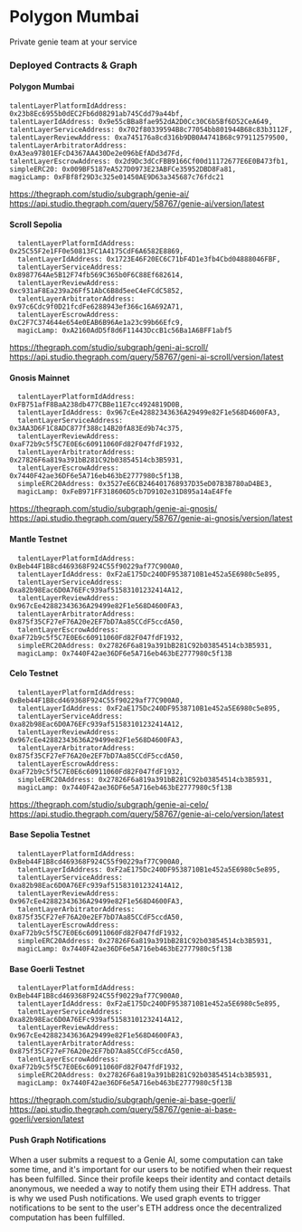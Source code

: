 
# Polygon Mumbai

Private genie team at your service

### Deployed Contracts & Graph

#### Polygon Mumbai
                    
```
talentLayerPlatformIdAddress: 0x23b8Ec6955b0dEC2Fb6d08291ab745Cdd79a44bf,
talentLayerIdAddress: 0x9e55cBBa8fae952dA2D0Cc30C6b5Bf6D52CeA649,
talentLayerServiceAddress: 0x702f80339594B8c77054bb801944B68c83b3112F,
talentLayerReviewAddress: 0xa745176a8cd316b9DB0A4741B68c979112579500,
talentLayerArbitratorAddress: 0xA3ea97801EFcD4367AA430De2e096bEfADd3d7Fd,
talentLayerEscrowAddress: 0x2d9Dc3dCcFBB9166Cf00d11172677E6E0B473fb1,
simpleERC20: 0x009BF5187eA527D0973E23ABFCe35952DBD8Fa81,
magicLamp: 0xFBf8f29D3c325e01450AE9D63a345687c76fdc21
```
https://thegraph.com/studio/subgraph/genie-ai/
https://api.studio.thegraph.com/query/58767/genie-ai/version/latest

#### Scroll Sepolia

```
  talentLayerPlatformIdAddress: 0x25C55F2e1FF0e50813FC1A4175CdF6A6582E8869,
  talentLayerIdAddress: 0x1723E46F20EC6C71bF4D1e3fb4Cbd04888046FBF,
  talentLayerServiceAddress: 0x8987764Ae5B12F74fb569C365b0F6C88Ef682614,
  talentLayerReviewAddress: 0xc931aF8Ea239a26Ff51AbC6B8d5eeC4eFCdC5852,
  talentLayerArbitratorAddress: 0x97c6Cdc9f0D21fcdFe6288943ef366c16A692A71,
  talentLayerEscrowAddress: 0xC2F7C374644e654e0EAB6B96Ae1a23c99b66Efc9,
  magicLamp: 0xA2160AdD5f8d6F11443DccB1c56Ba1A6BFF1abf5
```
https://thegraph.com/studio/subgraph/geni-ai-scroll/
https://api.studio.thegraph.com/query/58767/geni-ai-scroll/version/latest

#### Gnosis Mainnet

```
  talentLayerPlatformIdAddress: 0xFB751afF8BaA238db477CBBe11E7cc4924819D0B,
  talentLayerIdAddress: 0x967cEe42882343636A29499e82F1e568D4600FA3,
  talentLayerServiceAddress: 0x3AA3D6F1C8ADC877f388c14B20fA83Ed9b74c375,
  talentLayerReviewAddress: 0xaF72b9c5f5C7E0E6c60911060Fd82F047fdF1932,
  talentLayerArbitratorAddress: 0x27826F6a819a391bB281C92b03854514cb3B5931,
  talentLayerEscrowAddress: 0x7440F42ae36DF6e5A716eb463bE2777980c5f13B,
  simpleERC20Address: 0x3527eE6CB246401768937D35eD07B3B780aD4BE3,
  magicLamp: 0xFeB971FF318606D5cb7D9102e31D895a14aE4Ffe
```
https://thegraph.com/studio/subgraph/genie-ai-gnosis/
https://api.studio.thegraph.com/query/58767/genie-ai-gnosis/version/latest

#### Mantle Testnet

```
  talentLayerPlatformIdAddress: 0xBeb44F1B8cd469368F924C55f90229af77C900A0,
  talentLayerIdAddress: 0xF2aE175Dc240DF9538710B1e452a5E6980c5e895,
  talentLayerServiceAddress: 0xa82b98Eac6D0A76EFc939af51583101232414A12,
  talentLayerReviewAddress: 0x967cEe42882343636A29499e82F1e568D4600FA3,
  talentLayerArbitratorAddress: 0x875f35CF27eF76A20e2EF7bD7Aa85CCdF5ccdA50,
  talentLayerEscrowAddress: 0xaF72b9c5f5C7E0E6c60911060Fd82F047fdF1932,
  simpleERC20Address: 0x27826F6a819a391bB281C92b03854514cb3B5931,
  magicLamp: 0x7440F42ae36DF6e5A716eb463bE2777980c5f13B
```

#### Celo Testnet

```
  talentLayerPlatformIdAddress: 0xBeb44F1B8cd469368F924C55f90229af77C900A0,
  talentLayerIdAddress: 0xF2aE175Dc240DF9538710B1e452a5E6980c5e895,
  talentLayerServiceAddress: 0xa82b98Eac6D0A76EFc939af51583101232414A12,
  talentLayerReviewAddress: 0x967cEe42882343636A29499e82F1e568D4600FA3,
  talentLayerArbitratorAddress: 0x875f35CF27eF76A20e2EF7bD7Aa85CCdF5ccdA50,
  talentLayerEscrowAddress: 0xaF72b9c5f5C7E0E6c60911060Fd82F047fdF1932,
  simpleERC20Address: 0x27826F6a819a391bB281C92b03854514cb3B5931,
  magicLamp: 0x7440F42ae36DF6e5A716eb463bE2777980c5f13B
```
https://thegraph.com/studio/subgraph/genie-ai-celo/
https://api.studio.thegraph.com/query/58767/genie-ai-celo/version/latest

#### Base Sepolia Testnet

```
  talentLayerPlatformIdAddress: 0xBeb44F1B8cd469368F924C55f90229af77C900A0,
  talentLayerIdAddress: 0xF2aE175Dc240DF9538710B1e452a5E6980c5e895,
  talentLayerServiceAddress: 0xa82b98Eac6D0A76EFc939af51583101232414A12,
  talentLayerReviewAddress: 0x967cEe42882343636A29499e82F1e568D4600FA3,
  talentLayerArbitratorAddress: 0x875f35CF27eF76A20e2EF7bD7Aa85CCdF5ccdA50,
  talentLayerEscrowAddress: 0xaF72b9c5f5C7E0E6c60911060Fd82F047fdF1932,
  simpleERC20Address: 0x27826F6a819a391bB281C92b03854514cb3B5931,
  magicLamp: 0x7440F42ae36DF6e5A716eb463bE2777980c5f13B
```

#### Base Goerli Testnet

```
  talentLayerPlatformIdAddress: 0xBeb44F1B8cd469368F924C55f90229af77C900A0,
  talentLayerIdAddress: 0xF2aE175Dc240DF9538710B1e452a5E6980c5e895,
  talentLayerServiceAddress: 0xa82b98Eac6D0A76EFc939af51583101232414A12,
  talentLayerReviewAddress: 0x967cEe42882343636A29499e82F1e568D4600FA3,
  talentLayerArbitratorAddress: 0x875f35CF27eF76A20e2EF7bD7Aa85CCdF5ccdA50,
  talentLayerEscrowAddress: 0xaF72b9c5f5C7E0E6c60911060Fd82F047fdF1932,
  simpleERC20Address: 0x27826F6a819a391bB281C92b03854514cb3B5931,
  magicLamp: 0x7440F42ae36DF6e5A716eb463bE2777980c5f13B
```
https://thegraph.com/studio/subgraph/genie-ai-base-goerli/
https://api.studio.thegraph.com/query/58767/genie-ai-base-goerli/version/latest


#### Push Graph Notifications

When a user submits a request to a Genie AI, some computation can take some time, and it's important for our users to be notified when their request has been fulfilled.
Since their profile keeps their identity and contact details anonymous, we needed a way to notify them using their ETH address.
That is why we used Push notifications. We used graph events to trigger notifications to be sent to the user's ETH address once the decentralized computation has been fulfilled.